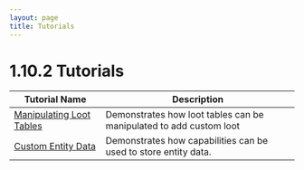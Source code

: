 ```yaml
---
layout: page
title: Tutorials
---
```


# 1.10.2 Tutorials
| Tutorial Name                                                                    | Description                                                        |
|----------------------------------------------------------------------------------|--------------------------------------------------------------------|
| [Manipulating Loot Tables](http://tutorials.darkhax.net/tutorials/loot_tables/)  | Demonstrates how loot tables can be manipulated to add custom loot |
| [Custom Entity Data](http://tutorials.darkhax.net/tutorials/custom_entity_data/) | Demonstrates how capabilities can be used to store entity data.    |
